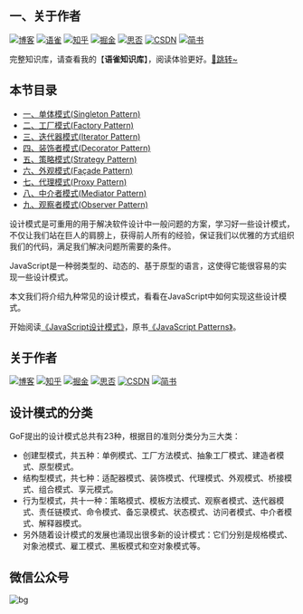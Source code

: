 ## 一、关于作者
[![博客](http://images.pingan8787.com/icon_my1.png)](http://www.pingan8787.com)
[![语雀](http://images.pingan8787.com/assets/icon_26_yuque.png)](https://www.yuque.com/wangpingan/cute-frontend)
[![知乎](http://images.pingan8787.com/icon_zhihu1.png)](https://zhuanlan.zhihu.com/cute-javascript)
[![掘金](http://images.pingan8787.com/icon_juejin2.png)](https://juejin.im/user/586fc337a22b9d0058807d53/posts)
[![思否](http://images.pingan8787.com/icon_sf1.png)](https://segmentfault.com/blog/pingan8787)
[![CSDN](http://images.pingan8787.com/icon_csdn1.png)](https://blog.csdn.net/qq_36380426)
[![简书](http://images.pingan8787.com/icon_jianshu1.png)](https://www.jianshu.com/u/2ec5d94afd60)


完整知识库，请查看我的【**语雀知识库**】，阅读体验更好。[💌跳转~](https://www.yuque.com/wangpingan/cute-frontend)

## 本节目录

* [一、单体模式(Singleton Pattern)](https://github.com/pingan8787/Leo-JavaScript/blob/master/Cute-JavaScript/Cute-Patterns/1.单体模式(Singleton).md)
* [二、工厂模式(Factory Pattern)](https://github.com/pingan8787/Leo-JavaScript/blob/master/Cute-JavaScript/Cute-Patterns/2.工厂模式(Factory).md)
* [三、迭代器模式(Iterator Pattern)](https://github.com/pingan8787/Leo-JavaScript/blob/master/Cute-JavaScript/Cute-Patterns/3.迭代器模式(Iterator).md)
* [四、装饰者模式(Decorator Pattern)](https://github.com/pingan8787/Leo-JavaScript/blob/master/Cute-JavaScript/Cute-Patterns/4.装饰者模式(Decorator).md)
* [五、策略模式(Strategy Pattern)](https://github.com/pingan8787/Leo-JavaScript/blob/master/Cute-JavaScript/Cute-Patterns/5.策略模式(Strategy).md)
* [六、外观模式(Façade Pattern)](https://github.com/pingan8787/Leo-JavaScript/blob/master/Cute-JavaScript/Cute-Patterns/6.外观模式(Facade).md)
* [七、代理模式(Proxy Pattern)](https://github.com/pingan8787/Leo-JavaScript/blob/master/Cute-JavaScript/Cute-Patterns/7.代理模式(Proxy).md)
* [八、中介者模式(Mediator Pattern)](https://github.com/pingan8787/Leo-JavaScript/blob/master/Cute-JavaScript/Cute-Patterns/8.中介者模式(Mediator).md)
* [九、观察者模式(Observer Pattern)](https://github.com/pingan8787/Leo-JavaScript/blob/master/Cute-JavaScript/Cute-Patterns/9.观察者模式(Observer).md)

设计模式是可重用的用于解决软件设计中一般问题的方案，学习好一些设计模式，不仅让我们站在巨人的肩膀上，获得前人所有的经验，保证我们以优雅的方式组织我们的代码，满足我们解决问题所需要的条件。

JavaScript是一种弱类型的、动态的、基于原型的语言，这使得它能很容易的实现一些设计模式。   

本文我们将介绍九种常见的设计模式，看看在JavaScript中如何实现这些设计模式。  


开始阅读[《JavaScript设计模式》](https://book.douban.com/subject/11506062/)，原书[《JavaScript Patterns》](https://book.douban.com/subject/5252901/)。   

## 关于作者
[![博客](http://images.pingan8787.com/icon_my1.png)](http://www.pingan8787.com)
[![知乎](http://images.pingan8787.com/icon_zhihu1.png)](https://zhuanlan.zhihu.com/cute-javascript)
[![掘金](http://images.pingan8787.com/icon_juejin2.png)](https://juejin.im/user/586fc337a22b9d0058807d53/posts)
[![思否](http://images.pingan8787.com/icon_sf1.png)](https://segmentfault.com/blog/pingan8787)
[![CSDN](http://images.pingan8787.com/icon_csdn1.png)](https://blog.csdn.net/qq_36380426)
[![简书](http://images.pingan8787.com/icon_jianshu1.png)](https://www.jianshu.com/u/2ec5d94afd60)

## 设计模式的分类
GoF提出的设计模式总共有23种，根据目的准则分类分为三大类：

* 创建型模式，共五种：单例模式、工厂方法模式、抽象工厂模式、建造者模式、原型模式。    
* 结构型模式，共七种：适配器模式、装饰模式、代理模式、外观模式、桥接模式、组合模式、享元模式。    
* 行为型模式，共十一种：策略模式、模板方法模式、观察者模式、迭代器模式、责任链模式、命令模式、备忘录模式、状态模式、访问者模式、中介者模式、解释器模式。    
* 另外随着设计模式的发展也涌现出很多新的设计模式：它们分别是规格模式、对象池模式、雇工模式、黑板模式和空对象模式等。    

## 微信公众号
![bg](http://images.pingan8787.com/2019_07_12guild_page.png)  